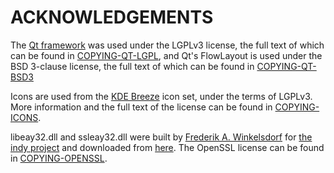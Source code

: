 ACKNOWLEDGEMENTS
================

The [Qt framework](http://qt.io) was used under the LGPLv3 license, the full text of which can be found in [COPYING-QT-LGPL](licenses/COPYING-QT-LGPL), and Qt's FlowLayout is used under the BSD 3-clause license, the full text of which can be found in [COPYING-QT-BSD3](licenses/COPYING-QT-BSD3)

Icons are used from the [KDE Breeze](http://github.com/kde/breeze-icons) icon set, under the terms of LGPLv3. More information and the full text of the license can be found in [COPYING-ICONS](licenses/COPYING-ICONS).

libeay32.dll and ssleay32.dll were built by [Frederik A. Winkelsdorf](http://opendec.wordpress.com) for [the indy project](http://indyproject.org) and downloaded from [here](https://indy.fulgan.com/SSL/). The OpenSSL license can be found in [COPYING-OPENSSL](licenses/COPYING-OPENSSL).
